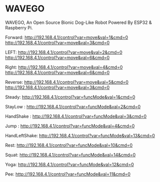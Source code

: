# WAVEGO
WAVEGO, An Open Source Bionic Dog-Like Robot Powered By ESP32 &amp; Raspberry Pi.


Forward: http://192.168.4.1/control?var=move&val=1&cmd=0
         http://192.168.4.1/control?var=move&val=3&cmd=0

LEFT:    http://192.168.4.1/control?var=move&val=2&cmd=0
         http://192.168.4.1/control?var=move&val=6&cmd=0

Right:   http://192.168.4.1/control?var=move&val=4&cmd=0
		 http://192.168.4.1/control?var=move&val=6&cmd=0
		 
Reverse: http://192.168.4.1/control?var=move&val=5&cmd=0
         http://192.168.4.1/control?var=move&val=3&cmd=0

Steady:  http://192.168.4.1/control?var=funcMode&val=1&cmd=0
		 
StayLow : http://192.168.4.1/control?var=funcMode&val=2&cmd=0

HandShake : http://192.168.4.1/control?var=funcMode&val=3&cmd=0

Jump : http://192.168.4.1/control?var=funcMode&val=4&cmd=0

HandLeftShake: http://192.168.4.1/control?var=funcMode&val=13&cmd=0

Rest: http://192.168.4.1/control?var=funcMode&val=10&cmd=0

Squat: http://192.168.4.1/control?var=funcMode&val=14&cmd=0

Yoga: http://192.168.4.1/control?var=funcMode&val=12&cmd=0

Pee: http://192.168.4.1/control?var=funcMode&val=11&cmd=0
